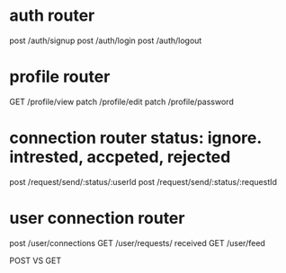 
# auth router
post /auth/signup
post /auth/login
post /auth/logout

# profile router
GET /profile/view
patch /profile/edit
patch /profile/password

# connection router status: ignore. intrested, accpeted, rejected
post /request/send/:status/:userId
post /request/send/:status/:requestId

# user connection router
post /user/connections
GET /user/requests/ received
GET /user/feed

POST VS GET

